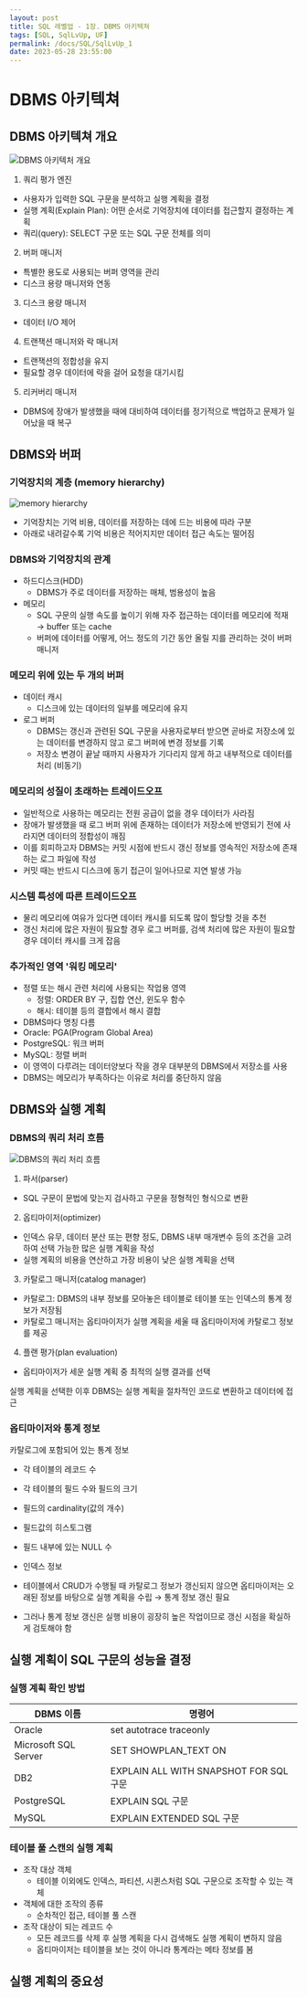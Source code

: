 ```yaml
---
layout: post
title: SQL 레벨업 - 1장. DBMS 아키텍쳐
tags: [SQL, SqlLvUp, UF]
permalink: /docs/SQL/SqlLvUp_1
date: 2023-05-28 23:55:00
---
```

# DBMS 아키텍쳐
## DBMS 아키텍쳐 개요

![DBMS 아키텍처 개요](https://github.com/melodist/MELTNET/assets/52024566/e4fdccec-0429-4053-86b4-c93ac9e8904b)

1. 쿼리 평가 엔진
  - 사용자가 입력한 SQL 구문을 분석하고 실행 계획을 결정
  - 실행 계획(Explain Plan): 어떤 순서로 기억장치에 데이터를 접근할지 결정하는 계획
  - 쿼리(query): SELECT 구문 또는 SQL 구문 전체를 의미

2. 버퍼 매니저
  - 특별한 용도로 사용되는 버퍼 영역을 관리
  - 디스크 용량 매니저와 연동

3. 디스크 용량 매니저
  - 데이터 I/O 제어

4. 트랜잭션 매니저와 락 매니저
  - 트랜잭션의 정합성을 유지
  - 필요할 경우 데이터에 락을 걸어 요청을 대기시킴
  
5. 리커버리 매니저
  - DBMS에 장애가 발생했을 때에 대비하여 데이터를 정기적으로 백업하고 문제가 일어났을 때 복구

## DBMS와 버퍼
### 기억장치의 계층 (memory hierarchy)
![memory hierarchy](https://upload.wikimedia.org/wikipedia/commons/thumb/0/0c/ComputerMemoryHierarchy.svg/1200px-ComputerMemoryHierarchy.svg.png)

- 기억장치는 기억 비용, 데이터를 저장하는 데에 드는 비용에 따라 구분
- 아래로 내려갈수록 기억 비용은 적어지지만 데이터 접근 속도는 떨어짐

### DBMS와 기억장치의 관계
- 하드디스크(HDD)
  - DBMS가 주로 데이터를 저장하는 매체, 범용성이 높음
- 메모리
  - SQL 구문의 실행 속도를 높이기 위해 자주 접근하는 데이터를 메모리에 적재 → buffer 또는 cache
  - 버퍼에 데이터를 어떻게, 어느 정도의 기간 동안 올릴 지를 관리하는 것이 버퍼 매니저

### 메모리 위에 있는 두 개의 버퍼
- 데이터 캐시
  - 디스크에 있는 데이터의 일부를 메모리에 유지
- 로그 버퍼
  - DBMS는 갱신과 관련된 SQL 구문을 사용자로부터 받으면 곧바로 저장소에 있는 데이터를 변경하지 않고 로그 버퍼에 변경 정보를 기록
  - 저장소 변경이 끝날 때까지 사용자가 기다리지 않게 하고 내부적으로 데이터를 처리 (비동기)

### 메모리의 성질이 초래하는 트레이드오프
- 일반적으로 사용하는 메모리는 전원 공급이 없을 경우 데이터가 사라짐
- 장애가 발생했을 때 로그 버퍼 위에 존재하는 데이터가 저장소에 반영되기 전에 사라지면 데이터의 정합성이 깨짐
- 이를 회피하고자 DBMS는 커밋 시점에 반드시 갱신 정보를 영속적인 저장소에 존재하는 로그 파일에 작성
- 커밋 때는 반드시 디스크에 동기 접근이 일어나므로 지연 발생 가능

### 시스템 특성에 따른 트레이드오프
- 물리 메모리에 여유가 있다면 데이터 캐시를 되도록 많이 할당할 것을 추천
- 갱신 처리에 많은 자원이 필요할 경우 로그 버퍼를, 검색 처리에 많은 자원이 필요할 경우 데이터 캐시를 크게 잡음

###  추가적인 영역 '워킹 메모리'
- 정렬 또는 해시 관련 처리에 사용되는 작업용 영역
  -  정렬: ORDER BY 구, 집합 연산, 윈도우 함수
  -  해시: 테이블 등의 결합에서 해시 결합
-  DBMS마다 명칭 다름
  -  Oracle: PGA(Program Global Area)
  -  PostgreSQL: 워크 버퍼
  -  MySQL: 정렬 버퍼
- 이 영역이 다루려는 데이터양보다 작을 경우 대부분의 DBMS에서 저장소를 사용
- DBMS는 메모리가 부족하다는 이유로 처리를 중단하지 않음

## DBMS와 실행 계획
### DBMS의 쿼리 처리 흐름
![DBMS의 쿼리 처리 흐름](https://github.com/melodist/MELTNET/assets/52024566/776fba15-f075-40da-a192-3ff830a3d910)

1. 파서(parser)
  - SQL 구문이 문법에 맞는지 검사하고 구문을 정형적인 형식으로 변환
2. 옵티마이저(optimizer)
  - 인덱스 유무, 데이터 분산 또는 편향 정도, DBMS 내부 매개변수 등의 조건을 고려하여 선택 가능한 많은 실행 계획을 작성
  - 실행 계획의 비용을 연산하고 가장 비용이 낮은 실행 계획을 선택
3. 카탈로그 매니저(catalog manager)
  - 카탈로그: DBMS의 내부 정보를 모아놓은 테이블로 테이블 또는 인덱스의 통계 정보가 저장됨
  - 카탈로그 매니저는 옵티마이저가 실행 계획을 세울 때 옵티마이저에 카탈로그 정보를 제공
4. 플랜 평가(plan evaluation)
  - 옵티마이저가 세운 실행 계획 중 최적의 실행 결과를 선택

실행 계획을 선택한 이후 DBMS는 실행 계획을 절차적인 코드로 변환하고 데이터에 접근

### 옵티마이저와 통계 정보
카탈로그에 포함되어 있는 통계 정보
- 각 테이블의 레코드 수
- 각 테이블의 필드 수와 필드의 크기
- 필드의 cardinality(값의 개수)
- 필드값의 히스토그램
- 필드 내부에 있는 NULL 수
- 인덱스 정보

- 테이블에서 CRUD가 수행될 때 카탈로그 정보가 갱신되지 않으면 옵티마이저는 오래된 정보를 바탕으로 실행 계획을 수립 → 통계 정보 갱신 필요
- 그러나 통계 정보 갱신은 실행 비용이 굉장히 높은 작업이므로 갱신 시점을 확실하게 검토해야 함

## 실행 계획이 SQL 구문의 성능을 결정
### 실행 계획 확인 방법
|DBMS 이름|명령어|
|---|---|
|Oracle|set autotrace traceonly|
|Microsoft SQL Server|SET SHOWPLAN_TEXT ON|
|DB2|EXPLAIN ALL WITH SNAPSHOT FOR SQL 구문|
|PostgreSQL|EXPLAIN SQL 구문|
|MySQL|EXPLAIN EXTENDED SQL 구문|

### 테이블 풀 스캔의 실행 계획
- 조작 대상 객체
  - 테이블 이외에도 인덱스, 파티션, 시퀸스처럼 SQL 구문으로 조작할 수 있는 객체
- 객체에 대한 조작의 종류
  - 순차적인 접근, 테이블 풀 스캔
- 조작 대상이 되는 레코드 수
  - 모든 레코드를 삭제 후 실행 계획을 다시 검색해도 실행 계획이 변하지 않음
  - 옵티마이저는 테이블을 보는 것이 아니라 통계라는 메타 정보를 봄

## 실행 계획의 중요성